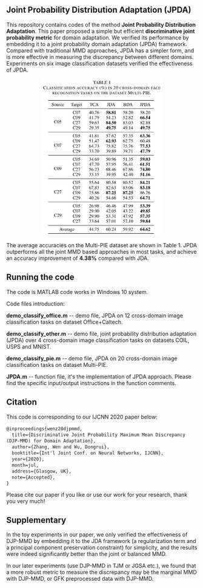## Joint Probability Distribution Adaptation (JPDA)

This repository contains codes of the method **Joint Probability Distribution Adaptation**. This paper proposed a simple but efficient **discriminative joint probability metric** for domain adaptation. We verified its performance by embedding it to a joint probability domain adaptation (JPDA) framework. Compared with traditional MMD approaches, JPDA has a simpler form, and is more effective in measuring the discrepancy between different domains. Experiments on six image classification datasets verified the effectiveness of JPDA. 

<div align="center">
    <img src="presentation/acc_pie.png", width="320">
</div>


The average accuracies on the Multi-PIE dataset are shown in Table 1. JPDA outperforms all the joint MMD based approaches in most tasks, and achieve an accuracy improvement of **4.38%** compared with JDA.

## Running the code

The code is MATLAB code works in Windows 10 system.

Code files introduction:

**demo_classify_office.m** -- demo file, JPDA on 12 cross-domain image classification tasks on dataset Office+Caltech.

**demo_classify_other.m** -- demo file, joint probability distribution adaptation (JPDA) over 4 cross-domain image classification tasks on datasets COIL, USPS and MNIST.

**demo_classify_pie.m** -- demo file, JPDA on 20 cross-domain image classification tasks on dataset Multi-PIE.

**JPDA.m** -- function file, it's the implementation of JPDA approach. Please find the specific input/output instructions in the function comments.

## Citation

This code is corresponding to our IJCNN 2020 paper below:

```
@inproceedings{wenz20djpmmd,
  title={Discriminative Joint Probability Maximum Mean Discrepancy (DJP-MMD) for Domain Adaptation},
  author={Zhang, Wen and Wu, Dongrui},
  booktitle={Int'l Joint Conf. on Neural Networks, IJCNN},
  year={2020},
  month=jul,
  address={Glasgow, UK},
  note={Accepted},
}
```

Please cite our paper if you like or use our work for your research, thank you very much!

## Supplementary

In the toy experiments in our paper, we only verified the effectiveness of DJP-MMD by embedding it to the JDA framework (a regularization term and a principal component preservation constraint) for simplicity, and the results were indeed significantly better than the joint or balanced MMD.

In our later experiments (use DJP-MMD in TJM or JGSA etc.), we found that a more robust metric to measure the discrepancy may be the marginal MMD with DJP-MMD, or GFK preprocessed data with DJP-MMD.